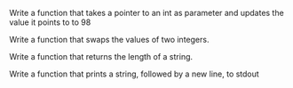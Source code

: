 Write a function that takes a pointer to an int as parameter and updates the value it points to to 98

Write a function that swaps the values of two integers.

Write a function that returns the length of a string.

Write a function that prints a string, followed by a new line, to stdout
